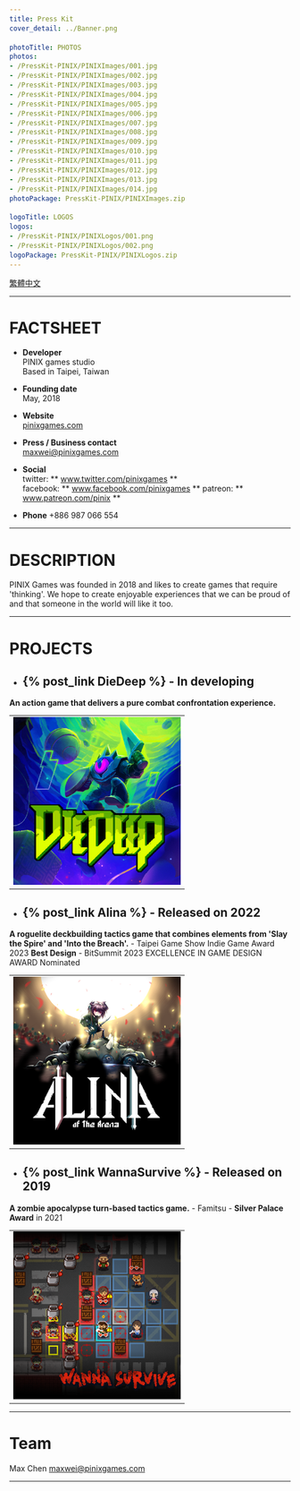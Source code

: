 ```yaml
---
title: Press Kit
cover_detail: ../Banner.png

photoTitle: PHOTOS
photos: 
- /PressKit-PINIX/PINIXImages/001.jpg
- /PressKit-PINIX/PINIXImages/002.jpg
- /PressKit-PINIX/PINIXImages/003.jpg
- /PressKit-PINIX/PINIXImages/004.jpg
- /PressKit-PINIX/PINIXImages/005.jpg
- /PressKit-PINIX/PINIXImages/006.jpg
- /PressKit-PINIX/PINIXImages/007.jpg
- /PressKit-PINIX/PINIXImages/008.jpg
- /PressKit-PINIX/PINIXImages/009.jpg
- /PressKit-PINIX/PINIXImages/010.jpg
- /PressKit-PINIX/PINIXImages/011.jpg
- /PressKit-PINIX/PINIXImages/012.jpg
- /PressKit-PINIX/PINIXImages/013.jpg
- /PressKit-PINIX/PINIXImages/014.jpg
photoPackage: PressKit-PINIX/PINIXImages.zip

logoTitle: LOGOS
logos: 
- /PressKit-PINIX/PINIXLogos/001.png
- /PressKit-PINIX/PINIXLogos/002.png
logoPackage: PressKit-PINIX/PINIXLogos.zip
---
```

<!--連結管理-->
[PINIXWebLink]: http://www.pinixgames.com
<!--連結管理-->
<div class=tags>
<a href="../zh-TW/" class="button small" target=_self>繁體中文</a>
</div>

---
# FACTSHEET
+ **Developer**  
PINIX games studio  
Based in Taipei, Taiwan

+ **Founding date**  
May, 2018

+ **Website**  
[pinixgames.com][PINIXWebLink]

+ **Press / Business contact**  
maxwei@pinixgames.com

+ **Social**  
twitter: ** www.twitter.com/pinixgames **  
facebook: ** www.facebook.com/pinixgames **
patreon: ** www.patreon.com/pinix **

+ **Phone**
+886 987 066 554

---

# DESCRIPTION
PINIX Games was founded in 2018 and likes to create games that require 'thinking'.
We hope to create enjoyable experiences that we can be proud of and that someone in the world will like it too.

---

# PROJECTS  
+ ## {% post_link DieDeep %} - In developing
**An action game that delivers a pure combat confrontation experience.**
<table><td>
<img src="../../Sources/DieDeepIcon.jpg" height="300px">
</td></table>


+ ## {% post_link Alina %} - Released on 2022
**A roguelite deckbuilding tactics game that combines elements from 'Slay the Spire' and 'Into the Breach'.**
	- Taipei Game Show Indie Game Award 2023 **Best Design**
	- BitSummit 2023 EXCELLENCE IN GAME DESIGN AWARD Nominated
<table><td>
<img src="../../Sources/AlinaIcon.png" height="300px">
</td></table>


+ ## {% post_link WannaSurvive %} - Released on 2019
**A zombie apocalypse turn-based tactics game.**
	- Famitsu - **Silver Palace Award** in 2021
<table><td>
<img src="../../Sources/WannaSurviveIcon.png" height="300px">
</td></table>


---

# Team
Max Chen
maxwei@pinixgames.com

---